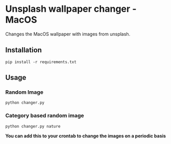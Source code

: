 # Unsplash wallpaper changer - MacOS

Changes the MacOS wallpaper with images from unsplash.

## Installation
```shell
pip install -r requirements.txt
```

## Usage

### Random Image
```shell
python changer.py
```

### Category based random image
```shell
python changer.py nature
```

**You can add this to your crontab to change the images on a periodic basis**

